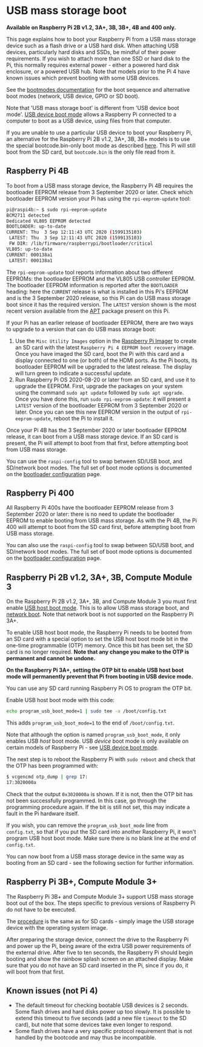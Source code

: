 # USB mass storage boot

**Available on Raspberry Pi 2B v1.2, 3A+, 3B, 3B+, 4B and 400 only.**

This page explains how to boot your Raspberry Pi from a USB mass storage device such as a flash drive or a USB hard disk. When attaching USB devices, particularly hard disks and SSDs, be mindful of their power requirements. If you wish to attach more than one SSD or hard disk to the Pi, this normally requires external power - either a powered hard disk enclosure, or a powered USB hub. Note that models prior to the Pi 4 have known issues which prevent booting with some USB devices.

See the [bootmodes documentation](README.md) for the boot sequence and alternative boot modes (network, USB device, GPIO or SD boot).

Note that 'USB mass storage boot' is different from 'USB device boot mode'. [USB device boot mode](device.md) allows a Raspberry Pi connected to a computer to boot as a USB device, using files from that computer.

If you are unable to use a particular USB device to boot your Raspberry Pi, an alternative for the Raspberry Pi 2B v1.2, 3A+, 3B, 3B+ models is to use the special bootcode.bin-only boot mode as described [here](README.md). This Pi will still boot from the SD card, but `bootcode.bin` is the only file read from it.

<a name="pi4"></a>
## Raspberry Pi 4B

To boot from a USB mass storage device, the Raspberry Pi 4B requires the bootloader EEPROM release from 3 September 2020 or later. Check which bootloader EEPROM version your Pi has using the `rpi-eeprom-update` tool:

```bash
pi@raspi4b:~ $ sudo rpi-eeprom-update
BCM2711 detected
Dedicated VL805 EEPROM detected
BOOTLOADER: up-to-date
CURRENT: Thu  3 Sep 12:11:43 UTC 2020 (1599135103)
 LATEST: Thu  3 Sep 12:11:43 UTC 2020 (1599135103)
 FW DIR: /lib/firmware/raspberrypi/bootloader/critical
VL805: up-to-date
CURRENT: 000138a1
 LATEST: 000138a1
 ```
 
The `rpi-eeprom-update` tool reports information about two different EEPROMs: the bootloader EEPROM and the VL805 USB controller EEPROM. The bootloader EEPROM information is reported after the `BOOTLOADER` heading: here the `CURRENT` release is what is installed in this Pi's EEPROM and is the 3 September 2020 release, so this Pi can do USB mass storage boot since it has the required version. The `LATEST` version shown is the most recent version available from the [APT](https://www.raspberrypi.org/documentation/linux/software/apt.md) package present on this Pi.
 
 If your Pi has an earlier release of bootloader EEPROM, there are two ways to upgrade to a version that can do USB mass storage boot:
 
 1. Use the `Misc Utility Images` option in the [Raspberry Pi Imager](https://www.raspberrypi.org/downloads/) to create an SD card with the latest `Raspberry Pi 4 EEPROM boot recovery` image. Once you have imaged the SD card, boot the Pi with this card and a display connected to one (or both) of the HDMI ports. As the Pi boots, its bootloader EEPROM will be upgraded to the latest release. The display will turn green to indicate a successful update.
 1. Run Raspberry Pi OS 2020-08-20 or later from an SD card, and use it to upgrade the EEPROM. First, upgrade the packages on your system using the command `sudo apt update` followed by `sudo apt upgrade`. Once you have done this, run `sudo rpi-eeprom-update`: it will present a `LATEST` version of the bootloader EEPROM from 3 September 2020 or later. Once you can see this new EEPROM version in the output of `rpi-eeprom-update`, reboot the Pi to install it.
 
Once your Pi 4B has the 3 September 2020 or later bootloader EEPROM release, it can boot from a USB mass storage device. If an SD card is present, the Pi will attempt to boot from that first, before attempting boot from USB mass storage.

You can use the `raspi-config` tool to swap between SD/USB boot, and SD/network boot modes. The full set of boot mode options is documented on the [bootloader configuration](../bcm2711_bootloader_config.md) page.
 
<a name="pi400"></a>
## Raspberry Pi 400

All Raspberry Pi 400s have the bootloader EEPROM release from 3 September 2020 or later: there is no need to update the bootloader EEPROM to enable booting from USB mass storage. As with the Pi 4B, the Pi 400 will attempt to boot from the SD card first, before attempting boot from USB mass storage.

You can also use the `raspi-config` tool to swap between SD/USB boot, and SD/network boot modes. The full set of boot mode options is documented on the [bootloader configuration](../bcm2711_bootloader_config.md) page.


## Raspberry Pi 2B v1.2, 3A+, 3B, Compute Module 3

On the Raspberry Pi 2B v1.2, 3A+, 3B, and Compute Module 3 you must first enable [USB host boot mode](host.md). This is to allow USB mass storage boot, and [network boot](net.md). Note that network boot is not supported on the Raspberry Pi 3A+.

To enable USB host boot mode, the Raspberry Pi needs to be booted from an SD card with a special option to set the USB host boot mode bit in the one-time programmable (OTP) memory. Once this bit has been set, the SD card is no longer required. **Note that any change you make to the OTP is permanent and cannot be undone.**

**On the Raspberry Pi 3A+, setting the OTP bit to enable USB host boot mode will permanently prevent that Pi from booting in USB device mode.**

You can use any SD card running Raspberry Pi OS to program the OTP bit.

Enable USB host boot mode with this code:

```bash
echo program_usb_boot_mode=1 | sudo tee -a /boot/config.txt
```

This adds `program_usb_boot_mode=1` to the end of `/boot/config.txt`.

Note that although the option is named `program_usb_boot_mode`, it only enables USB *host* boot mode. USB *device* boot mode is only available on certain models of Raspberry Pi - see [USB device boot mode](device.md).

The next step is to reboot the Raspberry Pi with `sudo reboot` and check that the OTP has been programmed with:

```bash
$ vcgencmd otp_dump | grep 17:
17:3020000a
```

Check that the output `0x3020000a` is shown. If it is not, then the OTP bit has not been successfully programmed. In this case, go through the programming procedure again. If the bit is still not set, this may indicate a fault in the Pi hardware itself.

If you wish, you can remove the `program_usb_boot_mode` line from `config.txt`, so that if you put the SD card into another Raspberry Pi, it won't program USB host boot mode. Make sure there is no blank line at the end of `config.txt`.

You can now boot from a USB mass storage device in the same way as booting from an SD card - see the following section for further information.

## Raspberry Pi 3B+, Compute Module 3+

The Raspberry Pi 3B+ and Compute Module 3+ support USB mass storage boot out of the box. The steps specific to previous versions of Raspberry Pi do not have to be executed.

The [procedure](../../../installation/installing-images) is the same as for SD cards - simply image the USB storage device with the operating system image.

After preparing the storage device, connect the drive to the Raspberry Pi and power up the Pi, being aware of the extra USB power requirements of the external drive.
After five to ten seconds, the Raspberry Pi should begin booting and show the rainbow splash screen on an attached display. Make sure that you do not have an SD card inserted in the Pi, since if you do, it will boot from that first.

## Known issues (not Pi 4)

- The default timeout for checking bootable USB devices is 2 seconds. Some flash drives and hard disks power up too slowly. It is possible to extend this timeout to five seconds (add a new file `timeout` to the SD card), but note that some devices take even longer to respond.
- Some flash drives have a very specific protocol requirement that is not handled by the bootcode and may thus be incompatible.
